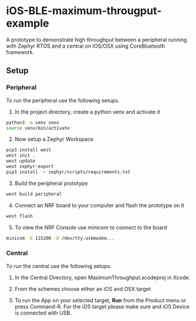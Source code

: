 # iOS-BLE-maximum-througput-example

A prototype to demonstrate high throughput between a peripheral running with Zephyr RTOS and a central on iOS/OSX using CoreBluetooth framework.

## Setup ##

### Peripheral 

To run the peripheral use the following setups.

1) In the project directory, create a python venv and activate it

```bash
python3 -m venv venv
source venv/bin/activate
```

2) Now setup a Zephyr Workspace

```bash
pip3 install west
west init .
west update
west zephyr-export
pip3 install -r zephyr/scripts/requirements.txt
```
3) Build the peripheral prototype

```bash
west build peripheral
```

4) Connect an NRF board to your computer and flash the prototype on it

```bash
west flash
```

5) To view the NRF Console use minicom to connect to the board

```bash
minicom -b 115200 -D /dev/tty.usbmodem... 
```

### Central

To run the central use the following setups.

1) In the Central Directory, open MaximumThroughput.xcodeproj in Xcode.

2) From the schemes choose either an iOS and OSX target

3) To run the App on your selected target, **Run** from the Product menu or press Command-R. For the iOS target please make sure and iOS Device is connected with USB.


